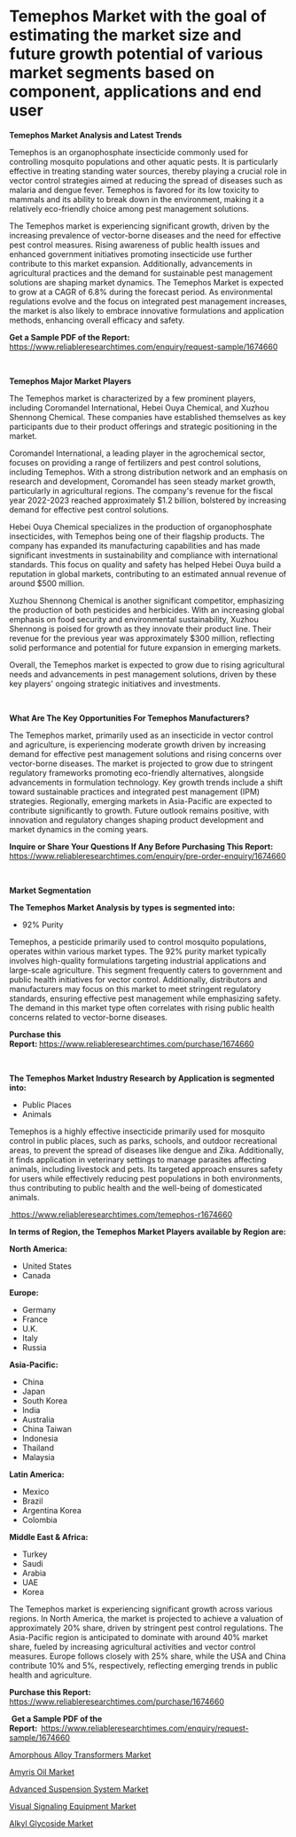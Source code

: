 <p><h1>Temephos Market with the goal of estimating the market size and future growth potential of various market segments based on component, applications and end user</h1></p><p><strong>Temephos Market Analysis and Latest Trends</strong></p>
<p><p>Temephos is an organophosphate insecticide commonly used for controlling mosquito populations and other aquatic pests. It is particularly effective in treating standing water sources, thereby playing a crucial role in vector control strategies aimed at reducing the spread of diseases such as malaria and dengue fever. Temephos is favored for its low toxicity to mammals and its ability to break down in the environment, making it a relatively eco-friendly choice among pest management solutions.</p><p>The Temephos market is experiencing significant growth, driven by the increasing prevalence of vector-borne diseases and the need for effective pest control measures. Rising awareness of public health issues and enhanced government initiatives promoting insecticide use further contribute to this market expansion. Additionally, advancements in agricultural practices and the demand for sustainable pest management solutions are shaping market dynamics. The Temephos Market is expected to grow at a CAGR of 6.8% during the forecast period. As environmental regulations evolve and the focus on integrated pest management increases, the market is also likely to embrace innovative formulations and application methods, enhancing overall efficacy and safety.</p></p>
<p><strong>Get a Sample PDF of the Report:&nbsp;</strong> <a href="https://www.reliableresearchtimes.com/enquiry/request-sample/1674660?utm_campaign=1266&utm_medium=2&utm_source=Github&utm_content=ia&utm_term=10102024&utm_id=temephos">https://www.reliableresearchtimes.com/enquiry/request-sample/1674660</a></p>
<p>&nbsp;</p>
<p><strong>Temephos Major Market Players</strong></p>
<p><p>The Temephos market is characterized by a few prominent players, including Coromandel International, Hebei Ouya Chemical, and Xuzhou Shennong Chemical. These companies have established themselves as key participants due to their product offerings and strategic positioning in the market.</p><p>Coromandel International, a leading player in the agrochemical sector, focuses on providing a range of fertilizers and pest control solutions, including Temephos. With a strong distribution network and an emphasis on research and development, Coromandel has seen steady market growth, particularly in agricultural regions. The company's revenue for the fiscal year 2022-2023 reached approximately $1.2 billion, bolstered by increasing demand for effective pest control solutions.</p><p>Hebei Ouya Chemical specializes in the production of organophosphate insecticides, with Temephos being one of their flagship products. The company has expanded its manufacturing capabilities and has made significant investments in sustainability and compliance with international standards. This focus on quality and safety has helped Hebei Ouya build a reputation in global markets, contributing to an estimated annual revenue of around $500 million.</p><p>Xuzhou Shennong Chemical is another significant competitor, emphasizing the production of both pesticides and herbicides. With an increasing global emphasis on food security and environmental sustainability, Xuzhou Shennong is poised for growth as they innovate their product line. Their revenue for the previous year was approximately $300 million, reflecting solid performance and potential for future expansion in emerging markets.</p><p>Overall, the Temephos market is expected to grow due to rising agricultural needs and advancements in pest management solutions, driven by these key players' ongoing strategic initiatives and investments.</p></p>
<p>&nbsp;</p>
<p><strong>What Are The Key Opportunities For Temephos Manufacturers?</strong></p>
<p><p>The Temephos market, primarily used as an insecticide in vector control and agriculture, is experiencing moderate growth driven by increasing demand for effective pest management solutions and rising concerns over vector-borne diseases. The market is projected to grow due to stringent regulatory frameworks promoting eco-friendly alternatives, alongside advancements in formulation technology. Key growth trends include a shift toward sustainable practices and integrated pest management (IPM) strategies. Regionally, emerging markets in Asia-Pacific are expected to contribute significantly to growth. Future outlook remains positive, with innovation and regulatory changes shaping product development and market dynamics in the coming years.</p></p>
<p><strong>Inquire or Share Your Questions If Any Before Purchasing This Report:</strong> <a href="https://www.reliableresearchtimes.com/enquiry/pre-order-enquiry/1674660?utm_campaign=1266&utm_medium=2&utm_source=Github&utm_content=ia&utm_term=10102024&utm_id=temephos">https://www.reliableresearchtimes.com/enquiry/pre-order-enquiry/1674660</a></p>
<p>&nbsp;</p>
<p><strong>Market Segmentation</strong></p>
<p><strong>The Temephos Market Analysis by types is segmented into:</strong></p>
<p><ul><li>92% Purity</li></ul></p>
<p><p>Temephos, a pesticide primarily used to control mosquito populations, operates within various market types. The 92% purity market typically involves high-quality formulations targeting industrial applications and large-scale agriculture. This segment frequently caters to government and public health initiatives for vector control. Additionally, distributors and manufacturers may focus on this market to meet stringent regulatory standards, ensuring effective pest management while emphasizing safety. The demand in this market type often correlates with rising public health concerns related to vector-borne diseases.</p></p>
<p><strong>Purchase this Report:&nbsp;</strong><a href="https://www.reliableresearchtimes.com/purchase/1674660?utm_campaign=1266&utm_medium=2&utm_source=Github&utm_content=ia&utm_term=10102024&utm_id=temephos">https://www.reliableresearchtimes.com/purchase/1674660</a></p>
<p>&nbsp;</p>
<p><strong>The Temephos Market Industry Research by Application is segmented into:</strong></p>
<p><ul><li>Public Places</li><li>Animals</li></ul></p>
<p><p>Temephos is a highly effective insecticide primarily used for mosquito control in public places, such as parks, schools, and outdoor recreational areas, to prevent the spread of diseases like dengue and Zika. Additionally, it finds application in veterinary settings to manage parasites affecting animals, including livestock and pets. Its targeted approach ensures safety for users while effectively reducing pest populations in both environments, thus contributing to public health and the well-being of domesticated animals.</p></p>
<p><a href="https://www.reliableresearchtimes.com/temephos-r1674660?utm_campaign=1266&utm_medium=2&utm_source=Github&utm_content=ia&utm_term=10102024&utm_id=temephos">&nbsp;https://www.reliableresearchtimes.com/temephos-r1674660</a></p>
<p><strong>In terms of Region, the Temephos Market Players available by Region are:</strong></p>
<p>
    <p> <strong> North America: </strong>
        <ul>
            <li>United States</li>
            <li>Canada</li>
        </ul>
        </p> 
    <p> <strong> Europe: </strong>
        <ul>
            <li>Germany</li>
            <li>France</li>
            <li>U.K.</li>
            <li>Italy</li>
            <li>Russia</li>
        </ul>
        </p> 
    <p> <strong> Asia-Pacific: </strong>
        <ul>
            <li>China</li>
            <li>Japan</li>
            <li>South Korea</li>
            <li>India</li>
            <li>Australia</li>
            <li>China Taiwan</li>
            <li>Indonesia</li>
            <li>Thailand</li>
            <li>Malaysia</li>
        </ul>
        </p> 
    <p> <strong> Latin America: </strong>
        <ul>
            <li>Mexico</li>
            <li>Brazil</li>
            <li>Argentina Korea</li>
            <li>Colombia</li>
        </ul>
        </p> 
    <p> <strong> Middle East & Africa: </strong>
        <ul>
            <li>Turkey</li>
            <li>Saudi</li>
            <li>Arabia</li>
            <li>UAE</li>
            <li>Korea</li>
        </ul>
    </p>
    </p>
<p><p>The Temephos market is experiencing significant growth across various regions. In North America, the market is projected to achieve a valuation of approximately 20% share, driven by stringent pest control regulations. The Asia-Pacific region is anticipated to dominate with around 40% market share, fueled by increasing agricultural activities and vector control measures. Europe follows closely with 25% share, while the USA and China contribute 10% and 5%, respectively, reflecting emerging trends in public health and agriculture.</p></p>
<p><strong>Purchase this Report: </strong><a href="https://www.reliableresearchtimes.com/purchase/1674660?utm_campaign=1266&utm_medium=2&utm_source=Github&utm_content=ia&utm_term=10102024&utm_id=temephos">https://www.reliableresearchtimes.com/purchase/1674660</a></p>
<p>&nbsp;<strong>Get a Sample PDF of the Report:&nbsp;&nbsp;</strong><a href="https://www.reliableresearchtimes.com/enquiry/request-sample/1674660?utm_campaign=1266&utm_medium=2&utm_source=Github&utm_content=ia&utm_term=10102024&utm_id=temephos">https://www.reliableresearchtimes.com/enquiry/request-sample/1674660</a></p>
<p><strong></strong></p>
<p><p><a href="https://www.linkedin.com/pulse/evolution-amorphous-alloy-transformers-market-key-shifts-xvcvf?utm_campaign=1266&utm_medium=2&utm_source=Github&utm_content=ia&utm_term=10102024&utm_id=temephos">Amorphous Alloy Transformers Market</a></p><p><a href="https://www.linkedin.com/pulse/global-perspectives-amyris-oil-market-trends-forecast-2024-sjgkc?utm_campaign=1266&utm_medium=2&utm_source=Github&utm_content=ia&utm_term=10102024&utm_id=temephos">Amyris Oil Market</a></p><p><a href="https://www.linkedin.com/pulse/advanced-suspension-system-market-research-report-exploring-8oa6f?utm_campaign=1266&utm_medium=2&utm_source=Github&utm_content=ia&utm_term=10102024&utm_id=temephos">Advanced Suspension System Market</a></p><p><a href="https://www.linkedin.com/pulse/visual-signaling-equipment-ecosystem-mapping-innovation-value-lchze?utm_campaign=1266&utm_medium=2&utm_source=Github&utm_content=ia&utm_term=10102024&utm_id=temephos">Visual Signaling Equipment Market</a></p><p><a href="https://www.linkedin.com/pulse/exploring-alkyl-glycoside-market-dynamics-global-trends-na1gc?utm_campaign=1266&utm_medium=2&utm_source=Github&utm_content=ia&utm_term=10102024&utm_id=temephos">Alkyl Glycoside Market</a></p></p>